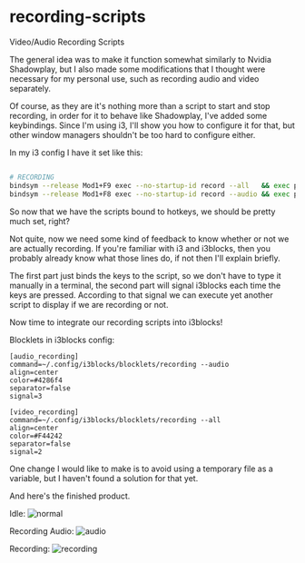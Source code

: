 # recording-scripts

Video/Audio Recording Scripts

The general idea was to make it function somewhat similarly to Nvidia Shadowplay,
but I also made some modifications that I thought were necessary for my personal use, 
such as recording audio and video separately.

Of course, as they are it's nothing more than a script to start and stop recording,
in order for it to behave like Shadowplay, I've added some keybindings. 
Since I'm using i3, I'll show
you how to configure it for that, but other window managers shouldn't be too hard to configure either.

In my i3 config I have it set like this:

```bash

# RECORDING
bindsym --release Mod1+F9 exec --no-startup-id record --all   && exec pkill -RTMIN+2 i3blocks
bindsym --release Mod1+F8 exec --no-startup-id record --audio && exec pkill -RTMIN+3 i3blocks
```

So now that we have the scripts bound to hotkeys, we should be pretty much set, right?

Not quite, now we need some kind of feedback to know whether or not we are actually recording.
If you're familiar with i3 and i3blocks, then you probably already know what those lines do, if not
then I'll explain briefly.

The first part just binds the keys to the script, so we don't have to type it manually in a terminal,
the second part will signal i3blocks each time the keys are pressed. According to that signal we can execute
yet another script to display if we are recording or not.

Now time to integrate our recording scripts into i3blocks!

Blocklets in i3blocks config:

```
[audio_recording]
command=~/.config/i3blocks/blocklets/recording --audio
align=center
color=#4286f4
separator=false
signal=3

[video_recording]
command=~/.config/i3blocks/blocklets/recording --all
align=center
color=#F44242
separator=false
signal=2
```

One change I would like to make is to avoid using a temporary file as a variable, but I haven't found a solution for that yet.

And here's the finished product.

Idle: 
![normal](https://user-images.githubusercontent.com/25163730/57560176-01370500-737d-11e9-96e6-39c79481c99f.jpg)

Recording Audio: 
![audio](https://user-images.githubusercontent.com/25163730/57560192-1f046a00-737d-11e9-84ef-b995f9039d5c.jpg)

Recording: 
![recording](https://user-images.githubusercontent.com/25163730/57560204-304d7680-737d-11e9-96cc-a99ed2395dc7.jpg)
